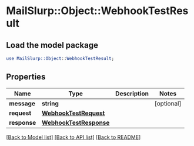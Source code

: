 # MailSlurp::Object::WebhookTestResult

## Load the model package
```perl
use MailSlurp::Object::WebhookTestResult;
```

## Properties
Name | Type | Description | Notes
------------ | ------------- | ------------- | -------------
**message** | **string** |  | [optional] 
**request** | [**WebhookTestRequest**](WebhookTestRequest) |  | 
**response** | [**WebhookTestResponse**](WebhookTestResponse) |  | 

[[Back to Model list]](../README#documentation-for-models) [[Back to API list]](../README#documentation-for-api-endpoints) [[Back to README]](../README)


